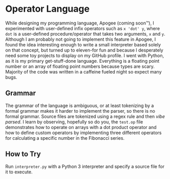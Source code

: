 # Operator Language
While designing my programming language, Apogee (coming soon™), I experimented with user-defined infix operators such as `x 'dot' y`, where `dot` is a user-defined procedure/operator that takes two arguments, `x` and `y`. Although I am probably not going to implement this feature in Apogee, I found the idea interesting enough to write a small interpreter based solely on that concept, but turned up to eleven-for fun and because I desperately need some toy projects to display on my GitHub profile. I went with Python, as it is my primary get-stuff-done language. Everything is a floating point number or an array of floating point numbers because types are scary. Majority of the code was written in a caffeine fueled night so expect many bugs.

## Grammar
The grammar of the language is ambiguous, or at least tokenizing by a formal grammar makes it harder to implement the parser, so there is no formal grammar. Source files are tokenized using a regex rule and then _vibe parsed_. I learn by observing, hopefully so do you, the `test.op` file demonstrates how to operate on arrays with a dot product operator and how to define custom operators by implementing three different operators for calculating a specific number in the Fibonacci series.

## How to Try
Run `interpreter.py` with a Python 3 interpreter and specify a source file for it to execute. 
